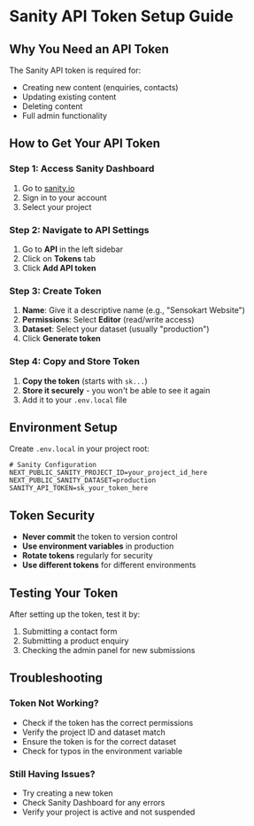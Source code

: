 # Sanity API Token Setup Guide

## Why You Need an API Token

The Sanity API token is required for:
- Creating new content (enquiries, contacts)
- Updating existing content
- Deleting content
- Full admin functionality

## How to Get Your API Token

### Step 1: Access Sanity Dashboard
1. Go to [sanity.io](https://sanity.io)
2. Sign in to your account
3. Select your project

### Step 2: Navigate to API Settings
1. Go to **API** in the left sidebar
2. Click on **Tokens** tab
3. Click **Add API token**

### Step 3: Create Token
1. **Name**: Give it a descriptive name (e.g., "Sensokart Website")
2. **Permissions**: Select **Editor** (read/write access)
3. **Dataset**: Select your dataset (usually "production")
4. Click **Generate token**

### Step 4: Copy and Store Token
1. **Copy the token** (starts with `sk...`)
2. **Store it securely** - you won't be able to see it again
3. Add it to your `.env.local` file

## Environment Setup

Create `.env.local` in your project root:

```env
# Sanity Configuration
NEXT_PUBLIC_SANITY_PROJECT_ID=your_project_id_here
NEXT_PUBLIC_SANITY_DATASET=production
SANITY_API_TOKEN=sk_your_token_here
```

## Token Security

- **Never commit** the token to version control
- **Use environment variables** in production
- **Rotate tokens** regularly for security
- **Use different tokens** for different environments

## Testing Your Token

After setting up the token, test it by:
1. Submitting a contact form
2. Submitting a product enquiry
3. Checking the admin panel for new submissions

## Troubleshooting

### Token Not Working?
- Check if the token has the correct permissions
- Verify the project ID and dataset match
- Ensure the token is for the correct dataset
- Check for typos in the environment variable

### Still Having Issues?
- Try creating a new token
- Check Sanity Dashboard for any errors
- Verify your project is active and not suspended
